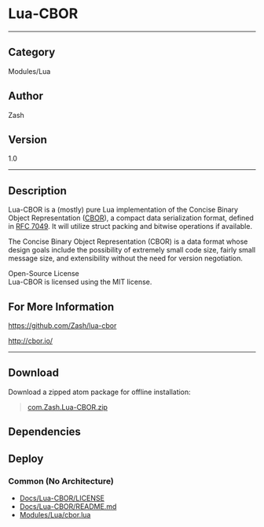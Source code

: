 # Lua-CBOR
___

## Category
Modules/Lua

## Author
Zash

## Version
1.0

___

## Description
<p>Lua-CBOR is a (mostly) pure Lua implementation of the Concise Binary Object Representation (<a href="http://cbor.io/">CBOR</a>), a compact data serialization format, defined in <a href="http://tools.ietf.org/html/rfc7049">RFC 7049</a>. It will utilize struct packing and bitwise operations if available.</p>

<p>The Concise Binary Object Representation (CBOR) is a data format whose design goals include the possibility of extremely small code size, fairly small message size, and extensibility without the need for version negotiation.</p>

<p>Open-Source License<br>
Lua-CBOR is licensed using the MIT license.</p>

<h2>For More Information</h2>
<p><a href="https://github.com/Zash/lua-cbor">https://github.com/Zash/lua-cbor</a><p>

<p><a href="http://cbor.io/">http://cbor.io/</a></p>


___

## Download

Download a zipped atom package for offline installation:
> [com.Zash.Lua-CBOR.zip](https://gitlab.com/WeSuckLess/Reactor/-/archive/master/Reactor-master.zip?path=Atoms/com.Zash.Lua-CBOR)  

## Dependencies

## Deploy

### Common (No Architecture)

<ul>
<li><a href="https://gitlab.com/WeSuckLess/Reactor/-/blob/master/Atoms/com.Zash.Lua-CBOR/Docs/Lua-CBOR/LICENSE?ref_type=heads">Docs/Lua-CBOR/LICENSE</a></li>
<li><a href="https://gitlab.com/WeSuckLess/Reactor/-/blob/master/Atoms/com.Zash.Lua-CBOR/Docs/Lua-CBOR/README.md?ref_type=heads">Docs/Lua-CBOR/README.md</a></li>
<li><a href="https://gitlab.com/WeSuckLess/Reactor/-/blob/master/Atoms/com.Zash.Lua-CBOR/Modules/Lua/cbor.lua?ref_type=heads">Modules/Lua/cbor.lua</a></li>
</ul>
